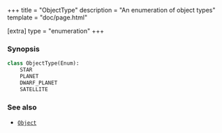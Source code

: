 +++
title = "ObjectType"
description = "An enumeration of object types"
template = "doc/page.html"

[extra]
type = "enumeration"
+++

### Synopsis

```python
class ObjectType(Enum):
    STAR
    PLANET
    DWARF_PLANET 
    SATELLITE
```

### See also

- [`Object`](@/lib/doc/1.0/model/Object.md)
